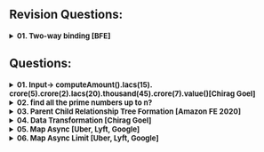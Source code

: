 ## Revision Questions:
<details >
 <summary style="font-size: small; font-weight: bold">01. Two-way binding [BFE]</summary>

###### r01

**Question:**

Let's do some simple two-way binding.

Please create a function `model(state, element)`, to bind `state.value` to the HTMLInputElement `element`.

```js
const input = document.createElement('input')
const state = { value: 'BFE' }
model(state, input)

console.log(input.value) // 'BFE'
state.value = 'dev'
console.log(input.value) // 'dev'
input.value = 'BFE.dev'
input.dispatchEvent(new Event('change'))
console.log(state.value) // 'BFE.dev'
```
https://bigfrontend.dev/problem/two-way-binding

**Solution:**

```js
function model(state, input){
    input.value = state.value;

    Object.defineProperty(state, 'value', {
        get(){
            console.log("get called: ");
            return input.value;
        },
        set(new_value) {
            console.log("set called: ");
            input.value = new_value;
        }
    })


    input.addEventListener('change',(event) => {
        state.value = event.target.value;
    })
}
```
</details>




## Questions:
<details >
 <summary style="font-size: small; font-weight: bold">
01. Input->
computeAmount().Iacs(15).
crore(5).crore(2).lacs(20).thousand(45).crore(7).value()[Chirag Goel]
</summary>

###### 01

Solution: [1-important-concept / 04-js-concept / 5-functions / constructor](../../1-important-concept/04-js-concept/5-functions/readme.md)
</details>


<details >
 <summary style="font-size: small; font-weight: bold">02. find all the prime numbers up to n?</summary>

###### 02

```js
function isPrime(num) { 
    for (let i = 2; i <= Math.sqrt(num); i++) { 
        if (num % i === 0) { 
            return false; 
        } 
    } 
    return num > 1; 
} 
  
function printPrimeNumbers(n) { 
    for (let i = 2; i <= n; i++) { 
        if (isPrime(i)) { 
            console.log(i); 
        } 
    } 
} 
  
printPrimeNumbers(100);
```
</details>



<details >
 <summary style="font-size: small; font-weight: bold">03. Parent Child Relationship Tree Formation [Amazon FE 2020]</summary>

###### 03

1. https://leetcode.com/discuss/interview-question/847073/amazon-phone-front-end-engineer
2. Similar like above: https://leetcode.com/discuss/interview-experience/508233/amazon-sde1-front-end-feb-2020-rejected
<details >
 <summary style="font-size: small; font-weight: bold">Question</summary>

Given a series of child-parent relations like
```js
['dog', 'mammal'],
["shark, fish"],
["cat", "mammal"],
["mammal", "animal"],
['fish', 'animal']
```


capture the relationship of these entities so you can print the
relationships in a nested format at any point.

Notes:

Siblings may be returned in any order.
Your add function will be called multiple times to add relationships
Example Outputs (any are valid):

```js
Option 1:
animal
  fish
    shark
  mammal
    dog
    cat

Option 2:
{
  "value": "animal",
  "children": [
    {
      "value": "fish",
      "children": [
        {
          "value": "shark",
          "children": []
        }
      ]
    },
    {
      "value": "mammal",
      "children": [
        {
          "value": "dog",
          "children": []
        },
        {
          "value": "cat",
          "children": []
        }
      ]
    }
  ]
}

Option 3:
{
  "animal": {
    "fish": {
      "shark": {}
    },
    "mammal": {
      "cat": {},
      "dog": {}
    }
  }
}
```
</details>


<details >
 <summary style="font-size: small; font-weight: bold">Solution</summary>

```js
class TreeNode{
    constructor(val) {
        this.value = val;
        this.children = [];
    }

    addChild(child){
        this.children.push(child);
    }

    print(prefix = ' '){
        console.log(prefix + this.value);
        this.children.forEach((child) => child.print(prefix + ' '));
    }
}


class Hierarchy{
    constructor() {
        this.node = {};
        this.root = null;
    }

    addRelationship(child, parent){
        if(!this.node[child]){
            this.node[child] = new TreeNode(child);
        }

        if(!this.node[parent]){
            this.node[parent] = new TreeNode(parent);
        }

        this.node[parent].addChild(this.node[child]);

        /* Here we are trying to get the root of the tree,
        if there is no root then we assign the current parent, or
         if the current root is equal to the child, then we need to update
        our root with its parent
        */
        if(!this.root || this.root === this.node[child]){
            this.root = this.node[parent];
        }
    }


    printHierarchy(){
        if(this.root){
            this.root.print();
        }
        else{
            console.log("No tree possible");
        }
    }
}


// Example Usage
const hierarchy = new Hierarchy();
hierarchy.addRelationship('dog', 'mammal');
hierarchy.addRelationship('cat', 'mammal');
hierarchy.addRelationship('mammal', 'animal');
hierarchy.addRelationship('whitesheep', 'sheep');
hierarchy.addRelationship('shark', 'fish');
hierarchy.addRelationship('fish', 'animal');
hierarchy.addRelationship('sheep', 'mammal');
hierarchy.addRelationship('sparrow', 'bird');
hierarchy.addRelationship('blacksheep', 'sheep');

hierarchy.printHierarchy();

```
</details>

</details>



<details >
 <summary style="font-size: small; font-weight: bold">04. Data Transformation [Chirag Goel]</summary>

###### 04
https://youtu.be/uhtmTe26rqo?si=wAEuFy8zBopNpB8E&t=284
<details >
 <summary style="font-size: small; font-weight: bold">Question</summary>

Write a function given input, give below output

```js
const input = [
    {
        key: 'sample1',
        data: 'data1',
    },
    {
        key: 'sample1',
        data: 'data2'
    },
    {
        key: 'sample1',
        data: 'data3'
    },
    {
        key: 'sample2',
        data: 'data2',
    },
    {
        key: 'sample3',
        data: 'data3',
    },
]

const output =
    {
        'sample1': [
            {
                key: 'sample1',
                data: 'data1',
            },
            {
                key: 'sample1',
                data: 'data2'
            },
            {
                key: 'sample1',
                data: 'data3'
            }
        ],
        'sample2': [
            {
                key: 'sample2',
                data: 'data2',
            }
        ],
        'sample3': [
            {
                key: 'sample3',
                data: 'data3',
            }
        ]
    }


```
</details>

<details >
 <summary style="font-size: small; font-weight: bold">Solution</summary>

```js
function transform(input){
    let output = {};

    for(let item of input){
        if(output[item.key]){
            output[item.key].push(item);
        }
        else{
            output[item.key] = [item];
        }
    }

    console.log("Output : ", output);
}

transform(input);

```
</details>
</details>


<details >
 <summary style="font-size: small; font-weight: bold">05. Map Async [Uber, Lyft, Google]</summary>

###### 05

Question:
https://www.greatfrontend.com/questions/javascript/map-async
![img.png](img.png)

My Solution:

```js
export default function mapAsync(iterable, callbackFn) {
  let res = [];

  return new Promise((resolve, reject) => {
    let yetToResolve = iterable.length;

    if(yetToResolve === 0)
      resolve(res);

    for(let i = 0; i < iterable.length; i++){
      const value = iterable[i];
      Promise.resolve(callbackFn(value)).then((response) => {
        yetToResolve--;
        res[i] = response;

        if(yetToResolve === 0)
          resolve(res);
      }, (error) => {
        reject(error);
      })
    }
  })
}
```

Refer Concept [04-js-concept/polyfills/readme.md -> Promise.all() [GreatFrontend Edge Cases]](../../1-important-concept/04-js-concept/polyfills/readme.md)


Small Clean Solution:

```ts
export default function mapAsync<T, U>(
  iterable: Array<T>,
  callbackFn: (value: T) => Promise<U>,
): Promise<Array<U>> {
  return Promise.all(iterable.map(callbackFn));
}
```
</details>



<details >
 <summary style="font-size: small; font-weight: bold">06. Map Async Limit [Uber, Lyft, Google]</summary>

###### 06
https://www.greatfrontend.com/questions/javascript/map-async-limit
![img_1.png](img_1.png)

![img_2.png](img_2.png)
- **Sequential:** A sequential (one at a time) approach will certainly stay within the concurrency limit, but is extremely slow and not utilizing the fact that we can have concurrent async tasks.
- **Chunks:** The chunks approach improves the concurrency but it waits for all items in the current chunk to be completed before moving on to the next. If there's a task that is much slower than the rest, there will be idle cycles and the available limit is not fully-utilized.
- **Chunkless:** The most efficient approach is to immediately start processing the next item when an item is completed. This ensures that there are always size ongoing async tasks (when there are unprocessed items) and the available limit is fully-utilized.

❌Solution(Sequential):

```ts
export default function mapAsyncLimit<T, U>(
  iterable: Array<T>,
  callbackFn: (value: T) => Promise<U>,
  size: number = Infinity,
): Promise<Array<U>> {
  return new Promise((resolve, reject) => {
    const results: Array<U> = [];

    function processItem(index: number) {
      if (index === iterable.length) {
        resolve(results);
      }

      return callbackFn(iterable[index])
        .then((result) => {
          results.push(result);
          processItem(index + 1);
        })
        .catch(reject);
    }

    return processItem(0);
  });
}

```

✅Solution(Chunks):
```js
export default async function mapAsyncLimit(iterable, callbackFn, size = Infinity) {
  const res = [];
  const len = iterable.length;

  if(len === 0)
    return res;

  for(let i = 0; i < len; i += size){
    const response = await Promise.all(iterable.slice(i, i + size).map(callbackFn));

    res.push(...response);
  }

  return res;
}
```

✅Solution(Chunkless):

Don't need to go through this while revising the code
```js
export default function mapAsyncLimit<T, U>(
  iterable: Array<T>,
  callbackFn: (value: T) => Promise<U>,
  size: number = Infinity,
): Promise<Array<U>> {
  return new Promise((resolve, reject) => {
    const results: Array<U> = [];
    let nextIndex = 0;
    let resolved = 0;

    if (iterable.length === 0) {
      resolve(results);
      return;
    }

    async function processItem(index: number) {
      nextIndex++;
      try {
        const result = await callbackFn(iterable[index]);
        results[index] = result;
        resolved++;

        if (resolved === iterable.length) {
          resolve(results);
          return;
        }

        if (nextIndex < iterable.length) {
          processItem(nextIndex);
        }
      } catch (err) {
        reject(err);
      }
    }

    for (let i = 0; i < Math.min(iterable.length, size); i++) {
      processItem(i);
    }
  });
}
```

For other solution using `then` instead of `await` check GreatFrontend solutions
</details>

